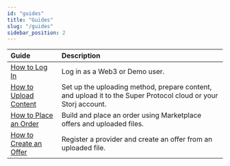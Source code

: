 ```yaml
---
id: "guides"
title: "Guides"
slug: "/guides"
sidebar_position: 2
---
```


| **Guide** | **Description** |
| :- | :- |
| [How to Log In](/marketplace/guides/log-in) | Log in as a Web3 or Demo user. |
| [How to Upload Content](/marketplace/guides/upload) | Set up the uploading method, prepare content, and upload it to the Super Protocol cloud or your Storj account. |
| [How to Place an Order](/marketplace/guides/place-order) | Build and place an order using Marketplace offers and uploaded files. |
| [How to Create an Offer](/marketplace/guides/create-offer) | Register a provider and create an offer from an uploaded file. |